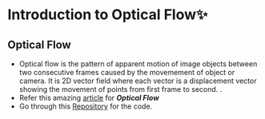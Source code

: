 # Introduction to Optical Flow✨
## Optical Flow
 - Optical flow is the pattern of apparent motion of image objects between two consecutive frames caused by the movemement of object or camera. It is 2D vector field where each vector is a displacement vector showing the movement of points from first frame to second. .
 - Refer this amazing [ article](https://opencv-python-tutroals.readthedocs.io/en/latest/py_tutorials/py_video/py_lucas_kanade/py_lucas_kanade.html) for ***Optical Flow***
 - Go through this [Repository](https://github.com/abidrahmank/OpenCV2-Python-Tutorials/blob/master/source/py_tutorials/py_video/py_lucas_kanade/py_lucas_kanade.rst) for the code.
